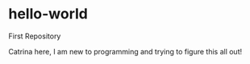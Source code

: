 # hello-world
First Repository


Catrina here, I am new to programming and trying to figure this all out!
